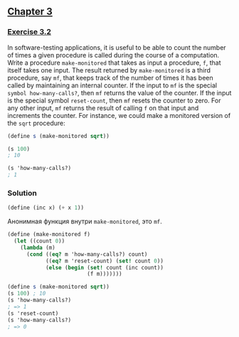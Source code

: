 ## [Chapter 3](../index.md#3-Modularity-Objects-and-State)

### [Exercise 3.2](https://mitpress.mit.edu/sites/default/files/sicp/full-text/book/book-Z-H-20.html#%_thm_3.2)

In software-testing applications, it is useful to be able to count the number of times a given procedure is called during the course of a computation. Write a procedure `make-monitored` that takes as input a procedure, `f`, that itself takes one input. The result returned by `make-monitored` is a third procedure, say `mf`, that keeps track of the number of times it has been called by maintaining an internal counter. If the input to `mf` is the special `symbol how-many-calls?`, then `mf` returns the value of the counter. If the input is the special symbol `reset-count`, then `mf` resets the counter to zero. For any other input, `mf` returns the result of calling `f` on that input and increments the counter. For instance, we could make a monitored version of the `sqrt` procedure:

```scheme
(define s (make-monitored sqrt))

(s 100)
; 10

(s 'how-many-calls?)
; 1
```

### Solution

```scheme
(define (inc x) (+ x 1))
```

Анонимная функция внутри `make-monitored`, это `mf`.

```scheme
(define (make-monitored f)
  (let ((count 0))
    (lambda (m)
      (cond ((eq? m 'how-many-calls?) count)
            ((eq? m 'reset-count) (set! count 0))
            (else (begin (set! count (inc count))
                         (f m)))))))

(define s (make-monitored sqrt))
(s 100) ; 10
(s 'how-many-calls?)
; => 1
(s 'reset-count)
(s 'how-many-calls?)
; => 0
```


